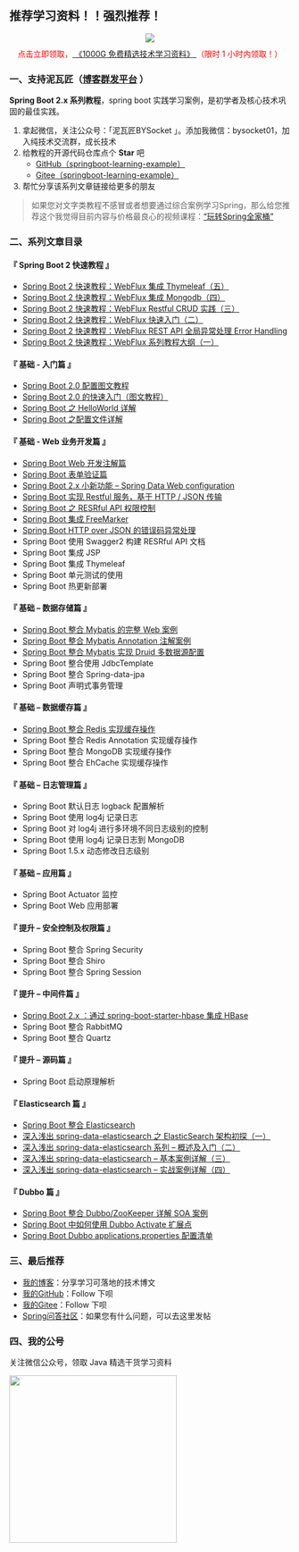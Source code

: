 ## 推荐学习资料！！强烈推荐！

<div style="text-align: center;margin: 10px;">
	<a  href="https://mp.weixin.qq.com/s?__biz=MzAxODcyNjEzNQ==&mid=100014539&idx=1&sn=16e0a5dd6abc223a8b72e557e58a0594&chksm=1bd354532ca4dd450447b3e0ecbd3ff2598af225b62fb1f02b360b860778154c5ffdd3e6d341#rd" target="_blank">
<img src="https://www.bysocket.com/wp-content/uploads/2020/08/long.png" />
</a><br/>
</div>

<div style="text-align: center;margin: 10px;color:red">
    点击立即领取，<a  href="https://mp.weixin.qq.com/s/9pzPLI8MHQThWauHUKos6A" target="_blank">
《1000G 免费精选技术学习资料》
</a>（限时 1 小时内领取！）<br/>
</div>


### 一、支持泥瓦匠（[博客群发平台](https://openwrite.cn) ）

**Spring Boot 2.x 系列教程**，spring boot 实践学习案例，是初学者及核心技术巩固的最佳实践。


1. 拿起微信，关注公众号：「泥瓦匠BYSocket 」。添加我微信：bysocket01，加入纯技术交流群，成长技术
2. 给教程的开源代码仓库点个 **Star** 吧
	- [GitHub（springboot-learning-example）](https://github.com/JeffLi1993/springboot-learning-example "GitHub（springboot-learning-example）")
	- [Gitee（springboot-learning-example）](https://gitee.com/jeff1993/springboot-learning-example "Gitee（springboot-learning-example）")
3. 帮忙分享该系列文章链接给更多的朋友

> 如果您对文字类教程不感冒或者想要通过综合案例学习Spring，那么给您推荐这个我觉得目前内容与价格最良心的视频课程：[“玩转Spring全家桶”](https://time.geekbang.org/course/intro/156?code=zqaEuXYpWbKaPeBaJc8GVoYCUHvoGhTlQQ7QZYoWWdI%3D&utm_term=zeusDUJ0V&utm_source=website&utm_medium=bysocket "“玩转Spring全家桶”")

### 二、系列文章目录

#### 『 Spring Boot 2 快速教程 』
- [Spring Boot 2 快速教程：WebFlux 集成 Thymeleaf（五）](https://www.bysocket.com/springboot/2358.html)
- [Spring Boot 2 快速教程：WebFlux 集成 Mongodb（四）](https://www.bysocket.com/springboot/2342.html)
- [Spring Boot 2 快速教程：WebFlux Restful CRUD 实践（三）](https://www.bysocket.com/technique/2328.html)
- [Spring Boot 2 快速教程：WebFlux 快速入门（二）](https://www.bysocket.com/technique/2306.html)
- [Spring Boot 2 快速教程：WebFlux REST API 全局异常处理 Error Handling](https://www.bysocket.com/technique/2272.html)
- [Spring Boot 2 快速教程：WebFlux 系列教程大纲（一）](https://www.bysocket.com/technique/2290.html)

#### 『 基础 - 入门篇 』
- [Spring Boot 2.0 配置图文教程](https://www.bysocket.com/technique/2135.html)
- [Spring Boot 2.0 的快速入门（图文教程）](https://www.bysocket.com/technique/2119.html)
- [Spring Boot 之 HelloWorld 详解](http://www.bysocket.com/?p=1124)
-  [Spring Boot 之配置文件详解](http://www.bysocket.com/?p=1786)

#### 『 基础 - Web 业务开发篇 』
- [Spring Boot Web 开发注解篇](http://www.bysocket.com/?p=1929)
- [Spring Boot 表单验证篇](http://www.bysocket.com/?p=1942)
- [Spring Boot 2.x 小新功能 – Spring Data Web configuration](http://www.bysocket.com/?p=1950)
- [Spring Boot 实现 Restful 服务，基于 HTTP / JSON 传输](http://www.bysocket.com/?p=1627)
- [Spring Boot 之 RESRful API 权限控制](http://www.bysocket.com/?p=1080)
- [Spring Boot 集成 FreeMarker](http://www.bysocket.com/?p=1666)
- [Spring Boot HTTP over JSON 的错误码异常处理](http://www.bysocket.com/?p=1692)
- Spring Boot 使用 Swagger2 构建 RESRful API 文档
- Spring Boot 集成 JSP
- Spring Boot 集成 Thymeleaf
- Spring Boot 单元测试的使用
- Spring Boot 热更新部署

#### 『 基础 – 数据存储篇 』
- [Spring Boot 整合 Mybatis 的完整 Web 案例](http://www.bysocket.com/?p=1610)
- [Spring Boot 整合 Mybatis Annotation 注解案例](http://www.bysocket.com/?p=1811)
- [Spring Boot 整合 Mybatis 实现 Druid 多数据源配置](http://www.bysocket.com/?p=1712)
- Spring Boot 整合使用 JdbcTemplate
- Spring Boot 整合 Spring-data-jpa
- Spring Boot 声明式事务管理

#### 『 基础 – 数据缓存篇 』
- [Spring Boot 整合 Redis 实现缓存操作](http://www.bysocket.com/?p=1756)
- Spring Boot 整合 Redis Annotation 实现缓存操作
- Spring Boot 整合 MongoDB 实现缓存操作
- Spring Boot 整合 EhCache 实现缓存操作

#### 『 基础 – 日志管理篇 』
- Spring Boot 默认日志 logback 配置解析
- Spring Boot 使用 log4j 记录日志
- Spring Boot 对 log4j 进行多环境不同日志级别的控制
- Spring Boot 使用 log4j 记录日志到 MongoDB
- Spring Boot 1.5.x 动态修改日志级别
 
#### 『 基础 – 应用篇 』
- Spring Boot Actuator 监控
- Spring Boot Web 应用部署
 
#### 『 提升 – 安全控制及权限篇 』
- Spring Boot 整合 Spring Security
- Spring Boot 整合 Shiro
- Spring Boot 整合 Spring Session
 
#### 『 提升 – 中间件篇 』
- [Spring Boot 2.x ：通过 spring-boot-starter-hbase 集成 HBase](https://www.bysocket.com/technique/2162.html)
- Spring Boot 整合 RabbitMQ
- Spring Boot 整合 Quartz

#### 『 提升 – 源码篇 』
- Spring Boot 启动原理解析
 
#### 『 Elasticsearch 篇 』
- [Spring Boot 整合 Elasticsearch](http://www.bysocket.com/?p=1829)
- [深入浅出 spring-data-elasticsearch 之 ElasticSearch 架构初探（一）](http://www.bysocket.com/?p=1889)
- [深入浅出 spring-data-elasticsearch 系列 – 概述及入门（二）](http://www.bysocket.com/?p=1894)
- [深入浅出 spring-data-elasticsearch – 基本案例详解（三）](http://www.bysocket.com/?p=1899)
- [深入浅出 spring-data-elasticsearch – 实战案例详解（四）](http://www.bysocket.com/?p=1902)

#### 『 Dubbo 篇 』
-  [Spring Boot 整合 Dubbo/ZooKeeper 详解 SOA 案例](http://www.bysocket.com/?p=1681)
-  [Spring Boot 中如何使用 Dubbo Activate 扩展点](http://www.bysocket.com/?p=1782)
-  [Spring Boot Dubbo applications.properties 配置清单](http://www.bysocket.com/?p=1805)

### 三、最后推荐

- [我的博客](http://www.bysocket.com "我的博客")：分享学习可落地的技术博文
- [我的GitHub](https://github.com/JeffLi1993 "我的GitHub")：Follow 下呗
- [我的Gitee](https://gitee.com/jeff1993 "我的Gitee")：Follow 下呗
- [Spring问答社区](http://www.spring4all.com/ "Spring问答社区")：如果您有什么问题，可以去这里发帖

### 四、我的公号
关注微信公众号，领取 Java 精选干货学习资料

<img width="300" src="http://www.bysocket.com/wp-content/uploads/2017/01/qrcode_for_gh_cd421e7eb7d6_430.jpg">
